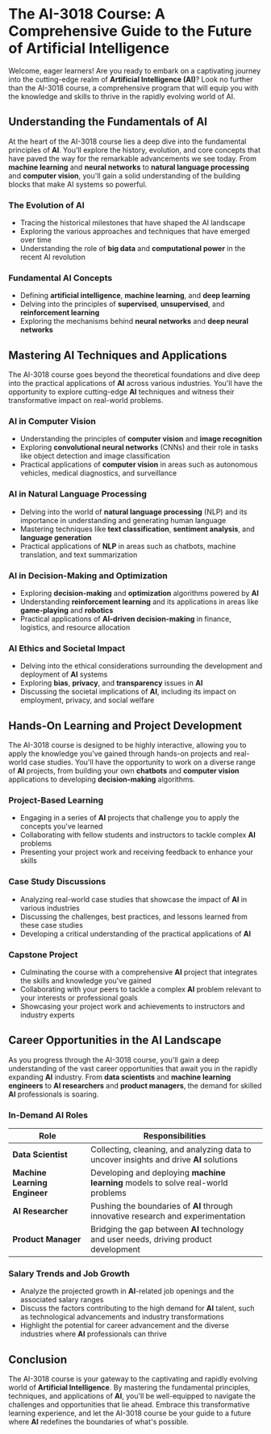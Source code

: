 # The AI-3018 Course: A Comprehensive Guide to the Future of Artificial Intelligence

Welcome, eager learners! Are you ready to embark on a captivating journey into the cutting-edge realm of **Artificial Intelligence (AI)**? Look no further than the AI-3018 course, a comprehensive program that will equip you with the knowledge and skills to thrive in the rapidly evolving world of AI.

## Understanding the Fundamentals of AI

At the heart of the AI-3018 course lies a deep dive into the fundamental principles of **AI**. You'll explore the history, evolution, and core concepts that have paved the way for the remarkable advancements we see today. From **machine learning** and **neural networks** to **natural language processing** and **computer vision**, you'll gain a solid understanding of the building blocks that make AI systems so powerful.

### The Evolution of AI

- Tracing the historical milestones that have shaped the AI landscape
- Exploring the various approaches and techniques that have emerged over time
- Understanding the role of **big data** and **computational power** in the recent AI revolution

### Fundamental AI Concepts

- Defining **artificial intelligence**, **machine learning**, and **deep learning**
- Delving into the principles of **supervised**, **unsupervised**, and **reinforcement learning**
- Exploring the mechanisms behind **neural networks** and **deep neural networks**

## Mastering AI Techniques and Applications

The AI-3018 course goes beyond the theoretical foundations and dive deep into the practical applications of **AI** across various industries. You'll have the opportunity to explore cutting-edge **AI** techniques and witness their transformative impact on real-world problems.

### AI in Computer Vision

- Understanding the principles of **computer vision** and **image recognition**
- Exploring **convolutional neural networks** (CNNs) and their role in tasks like object detection and image classification
- Practical applications of **computer vision** in areas such as autonomous vehicles, medical diagnostics, and surveillance

### AI in Natural Language Processing

- Delving into the world of **natural language processing** (NLP) and its importance in understanding and generating human language
- Mastering techniques like **text classification**, **sentiment analysis**, and **language generation**
- Practical applications of **NLP** in areas such as chatbots, machine translation, and text summarization

### AI in Decision-Making and Optimization

- Exploring **decision-making** and **optimization** algorithms powered by **AI**
- Understanding **reinforcement learning** and its applications in areas like **game-playing** and **robotics**
- Practical applications of **AI-driven decision-making** in finance, logistics, and resource allocation

### AI Ethics and Societal Impact

- Delving into the ethical considerations surrounding the development and deployment of **AI** systems
- Exploring **bias**, **privacy**, and **transparency** issues in **AI**
- Discussing the societal implications of **AI**, including its impact on employment, privacy, and social welfare

## Hands-On Learning and Project Development

The AI-3018 course is designed to be highly interactive, allowing you to apply the knowledge you've gained through hands-on projects and real-world case studies. You'll have the opportunity to work on a diverse range of **AI** projects, from building your own **chatbots** and **computer vision** applications to developing **decision-making** algorithms.

### Project-Based Learning

- Engaging in a series of **AI** projects that challenge you to apply the concepts you've learned
- Collaborating with fellow students and instructors to tackle complex **AI** problems
- Presenting your project work and receiving feedback to enhance your skills

### Case Study Discussions

- Analyzing real-world case studies that showcase the impact of **AI** in various industries
- Discussing the challenges, best practices, and lessons learned from these case studies
- Developing a critical understanding of the practical applications of **AI**

### Capstone Project

- Culminating the course with a comprehensive **AI** project that integrates the skills and knowledge you've gained
- Collaborating with your peers to tackle a complex **AI** problem relevant to your interests or professional goals
- Showcasing your project work and achievements to instructors and industry experts

## Career Opportunities in the AI Landscape

As you progress through the AI-3018 course, you'll gain a deep understanding of the vast career opportunities that await you in the rapidly expanding **AI** industry. From **data scientists** and **machine learning engineers** to **AI researchers** and **product managers**, the demand for skilled **AI** professionals is soaring.

### In-Demand AI Roles

| Role | Responsibilities |
| --- | --- |
| **Data Scientist** | Collecting, cleaning, and analyzing data to uncover insights and drive **AI** solutions |
| **Machine Learning Engineer** | Developing and deploying **machine learning** models to solve real-world problems |
| **AI Researcher** | Pushing the boundaries of **AI** through innovative research and experimentation |
| **Product Manager** | Bridging the gap between **AI** technology and user needs, driving product development |

### Salary Trends and Job Growth

- Analyze the projected growth in **AI**-related job openings and the associated salary ranges
- Discuss the factors contributing to the high demand for **AI** talent, such as technological advancements and industry transformations
- Highlight the potential for career advancement and the diverse industries where **AI** professionals can thrive

## Conclusion

The AI-3018 course is your gateway to the captivating and rapidly evolving world of **Artificial Intelligence**. By mastering the fundamental principles, techniques, and applications of **AI**, you'll be well-equipped to navigate the challenges and opportunities that lie ahead. Embrace this transformative learning experience, and let the AI-3018 course be your guide to a future where **AI** redefines the boundaries of what's possible.

